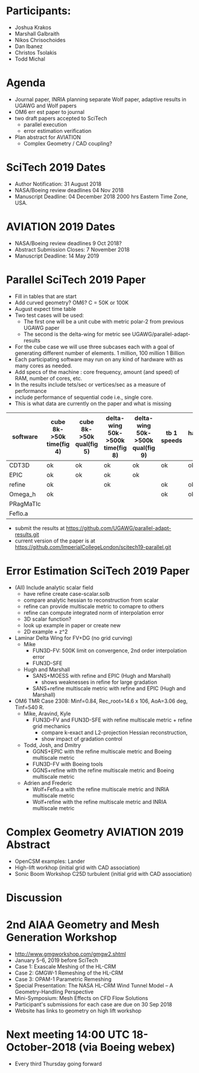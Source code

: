 
# Participants:
 - Joshua Krakos
 - Marshall Galbraith
 - Nikos Chrisochoides
 - Dan Ibanez
 - Christos Tsolakis
 - Todd Michal

# Agenda
- Journal paper, INRIA planning separate Wolf paper,
    adaptive results in UGAWG and Wolf papers
- OM6 err est paper to journal
- two draft papers accepted to SciTech
  - parallel execution
  - error estimation verification
- Plan abstract for AVIATION
  - Complex Geometry / CAD coupling?

# SciTech 2019 Dates
- Author Notification: 31 August 2018   
- NASA/Boeing review deadlines 04 Nov 2018
- Manuscript Deadline: 04 December 2018 2000 hrs Eastern Time Zone, USA.

# AVIATION 2019 Dates
- NASA/Boeing review deadlines 9 Oct 2018?
- Abstract Submission Closes: 7 November 2018 
- Manuscript Deadline: 14 May 2019

# Parallel SciTech 2019 Paper
- Fill in tables that are start
- Add curved geometry? OM6? C = 50K or 100K
- August expect time table
- Two test cases will be used: 
  - The first one  will be a unit cube with metric polar-2 from previous UGAWG paper
  - The second is the delta-wing for metric see UGAWG/parallel-adapt-results
- For the cube case we will use three subcases each  with a goal of generating different number of elements. 1 million, 100 million 1 Billion
- Each participating software may run on any kind of hardware with as many cores as needed.
- Add specs of the machine : core frequency, amount (and speed) of RAM, number of cores, etc.
- In the results include tets/sec or vertices/sec as a measure of performance
- include performance of sequential code i.e., single core. 
- This is what data are currently on the paper and what is missing

|software |cube 8k->50k time(fig 4)|cube 8k->50k qual(fig 5)|delta-wing 50k->500k time(fig 8)|delta-wing 50k->500k qual(fig 9)|tb 1 speeds|hardware tb 2|weak scal. tb 3|
|---------|------------------------|------------------------|--------------------------------|--------------------------------|-----------|-------------|---------------|
|CDT3D    | ok                     | ok                     | ok                             | ok                             | ok        | ok          |ok             |
|EPIC     | ok                     | ok                     | ok                             | ok                             |           |             |               |
|refine   | ok                     |                        | ok                             |                                | ok        | ok          |               |
|Omega_h  | ok                     |                        |                                |                                | ok        | ok          |               |
|PRagMaTIc|                        |                        |                                |                                |           |             |               |
|Feflo.a  |                        |                        |                                |                                |           |             |               |
- submit the results at https://github.com/UGAWG/parallel-adapt-results.git
- current version of the paper is at https://github.com/ImperialCollegeLondon/scitech19-parallel.git 

# Error Estimation SciTech 2019 Paper
 - (All) Include analytic scalar field
   - have refine create case-scalar.solb 
   - compare analytic hessian to reconstruction from scalar
   - refine can provide multiscale metric to comapre to others
   - refine can compute integrated norm of interpolation error 
   - 3D scalar function? 
   - look up example in paper or create new
   - 2D example + z^2
 - Laminar Delta Wing for FV+DG (no grid curving)
   - Mike
     - FUN3D-FV: 500K limit on convergence, 2nd order interpolation error
     - FUN3D-SFE
   - Hugh and Marshall
     - SANS+MOESS with refine and EPIC (Hugh and Marshall)
       - shows weaknesses in refine for large gradation
     - SANS+refine multiscale metric with refine and EPIC (Hugh and Marshall)
 - OM6 TMR Case 2308: Minf=0.84, Rec_root=14.6 x 106, AoA=3.06 deg, Tinf=540 R.
   - Mike, Aravind, Kyle
     - FUN3D-FV and FUN3D-SFE with refine multiscale metric + refine grid mechanics
       - compare k-exact and L2-projection Hessian reconstruction,
       - show impact of gradation control
   - Todd, Josh, and Dmitry
     - GGNS+EPIC with the refine multiscale metric and Boeing multiscale metric
     - FUN3D-FV with Boeing tools
     - GGNS+refine with the refine multiscale metric and Boeing multiscale metric
   - Adrien and Frederic
     - Wolf+Feflo.a with the refine multiscale metric and INRIA multiscale metric
     - Wolf+refine with the refine multiscale metric and INRIA multiscale metric

# Complex Geometry AVIATION 2019 Abstract
 - OpenCSM examples: Lander
 - High-lift workhop (initial grid with CAD association)
 - Sonic Boom Workshop C25D turbulent (initial grid with CAD association)

# Discussion


# 2nd AIAA Geometry and Mesh Generation Workshop
 - http://www.gmgworkshop.com/gmgw2.shtml
 - January 5-6, 2019 before SciTech
 - Case 1: Exascale Meshing of the HL-CRM
 - Case 2: GMGW-1 Remeshing of the HL-CRM
 - Case 3: OPAM-1 Parametric Remeshing
 - Special Presentation: The NASA HL-CRM Wind Tunnel Model – A Geometry-Handling Perspective
 - Mini-Symposium: Mesh Effects on CFD Flow Solutions
 - Participant's submissions for each case are due on 30 Sep 2018
 - Website has links to geometry on high lift workshop

# Next meeting 14:00 UTC 18-October-2018 (via Boeing webex) 
- Every third Thursday going forward



